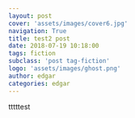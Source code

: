 ```yaml
---
layout: post
cover: 'assets/images/cover6.jpg'
navigation: True
title: test2 post
date: 2018-07-19 10:18:00
tags: fiction
subclass: 'post tag-fiction'
logo: 'assets/images/ghost.png'
author: edgar
categories: edgar
---
```


tttttest